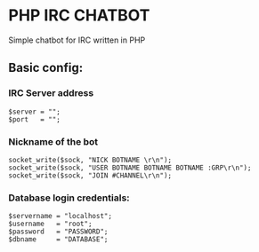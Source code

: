# PHP IRC CHATBOT
Simple chatbot for IRC written in PHP

## Basic config:

### IRC Server address
```
$server = "";
$port   = "";
```

### Nickname of the bot
```
socket_write($sock, "NICK BOTNAME \r\n");
socket_write($sock, "USER BOTNAME BOTNAME BOTNAME :GRP\r\n");
socket_write($sock, "JOIN #CHANNEL\r\n");
```

### Database login credentials:
```
$servername = "localhost";
$username   = "root";
$password   = "PASSWORD";
$dbname     = "DATABASE";
```
